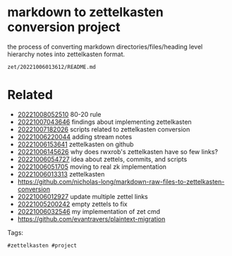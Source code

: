 # markdown to zettelkasten conversion project

the process of converting markdown directories/files/heading level hierarchy notes into zettelkasten format.

` zet/20221006013612/README.md `

# Related

- [20221008052510](/zet/20221008052510/README.md) 80-20 rule
- [20221007043646](/zet/20221007043646/README.md) findings about implementing zettelkasten
- [20221007182026](/zet/20221007182026/README.md) scripts related to zettelkasten conversion
- [20221006220044](/zet/20221006220044/README.md) adding stream notes
- [20221006153641](/zet/20221006153641/README.md) zettelkasten on github
- [20221006145626](/zet/20221006145626/README.md) why does rwxrob's zettelkasten have so few links?
- [20221006054727](/zet/20221006054727/README.md) idea about zettels, commits, and scripts
- [20221006051705](/zet/20221006051705/README.md) moving to real zk implementation
- [20221006013313](/zet/20221006013313/README.md) zettelkasten
- https://github.com/nicholas-long/markdown-raw-files-to-zettelkasten-conversion
- [20221006012927](/zet/20221006012927/README.md) update multiple zettel links
- [20221005200242](/zet/20221005200242/README.md) empty zettels to fix
- [20221006032546](/zet/20221006032546/README.md) my implementation of zet cmd
- https://github.com/evantravers/plaintext-migration

Tags:

    #zettelkasten #project 
